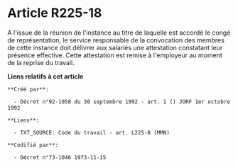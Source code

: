 # Article R225-18

A l'issue de la réunion de l'instance au titre de laquelle est accordé le congé de représentation, le service responsable de
la convocation des membres de cette instance doit délivrer aux salariés une attestation constatant leur présence effective.
Cette attestation est remise à l'employeur au moment de la reprise du travail.

**Liens relatifs à cet article**

	**Créé par**:

	  - Décret n°92-1058 du 30 septembre 1992 - art. 1 () JORF 1er octobre 1992

	**Liens**:

	  - TXT_SOURCE: Code du travail - art. L225-8 (MMN)

	**Codifié par**:

	  - Décret n°73-1046 1973-11-15
